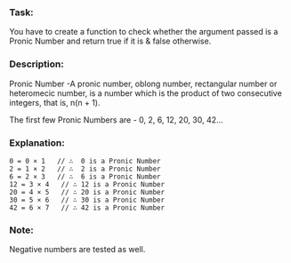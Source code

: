 ### Task:
You have to create a function to check whether the argument passed is a Pronic Number and return true if it is & false otherwise.

### Description:
Pronic Number -A pronic number, oblong number, rectangular number or heteromecic number, is a number which is the product of two consecutive integers, that is, n(n + 1).

The first few Pronic Numbers are - 0, 2, 6, 12, 20, 30, 42...

### Explanation:
    0 = 0 × 1   // ∴  0 is a Pronic Number
    2 = 1 × 2   // ∴  2 is a Pronic Number
    6 = 2 × 3   // ∴  6 is a Pronic Number
    12 = 3 × 4   // ∴ 12 is a Pronic Number
    20 = 4 × 5   // ∴ 20 is a Pronic Number
    30 = 5 × 6   // ∴ 30 is a Pronic Number
    42 = 6 × 7   // ∴ 42 is a Pronic Number

### Note:
Negative numbers are tested as well.